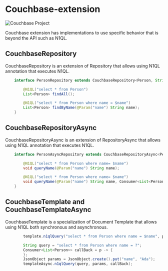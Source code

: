 # Couchbase-extension

![Couchbase Project](https://jnosql.github.io/img/logos/couchbase.svg)


Couchbase extension has implementations to use specific behavior that is beyond the API such as N1QL.

## CouchbaseRepository

CouchbaseRepository is an extension of Repository that allows using N1QL annotation that executes N1QL.


```java
    interface PersonRepository extends CouchbaseRepository<Person, String> {

        @N1QL("select * from Person")
        List<Person> findAll();

        @N1QL("select * from Person where name = $name")
        List<Person> findByName(@Param("name") String name);
    }
```

## CouchbaseRepositoryAsync

CouchbaseRepositoryAsync is an extension of RepositoryAsync that allows using N1QL annotation that executes N1QL.


```java
    interface PersonAsyncRepository extends CouchbaseRepositoryAsync<Person, String> {

        @N1QL("select * from Person where name= $name")
        void queryName(@Param("name") String name);

        @N1QL("select * from Person where name= $name")
        void queryName(@Param("name") String name, Consumer<List<Person>> callBack);
    }
```


## CouchbaseTemplate and CouchbaseTemplateAsync

CouchbaseTemplate is a specialization of Document Template that allows using N1QL both synchronous and asynchronous.

```java
        template.n1qlQuery("select * from Person where name = $name", params);

        String query = "select * from Person where name = ?";
        Consumer<List<Person>> callBack = p -> {
        };
        JsonObject params = JsonObject.create().put("name", "Ada");
        templateAsync.n1qlQuery(query, params, callBack);

```
